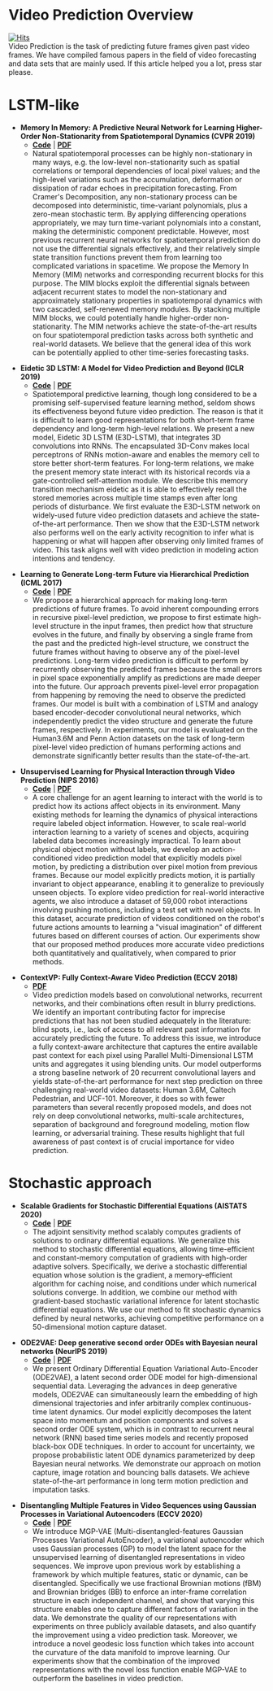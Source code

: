 # Video Prediction Overview
[![Hits](https://hits.seeyoufarm.com/api/count/incr/badge.svg?url=https%3A%2F%2Fgithub.com%2FSSU-CVLAB%2FVideo_Prediction_Overview&count_bg=%2379C83D&title_bg=%23555555&title=hits&edge_flat=true)](https://hits.seeyoufarm.com)<br>
Video Prediction is the task of predicting future frames given past video frames. We have compiled famous papers in the field of video forecasting and data sets that are mainly used. If this article helped you a lot, press star please.
# LSTM-like
- **Memory In Memory: A Predictive Neural Network for Learning Higher-Order Non-Stationarity from Spatiotemporal Dynamics (CVPR 2019)**
  - [**Code**](https://github.com/Yunbo426/MIM) | [**PDF**](https://arxiv.org/pdf/1811.07490v3.pdf)
  - Natural spatiotemporal processes can be highly non-stationary in many ways, e.g. the low-level non-stationarity such as spatial correlations or temporal dependencies of local pixel values; and the high-level variations such as the accumulation, deformation or dissipation of radar echoes in precipitation forecasting. From Cramer's Decomposition, any non-stationary process can be decomposed into deterministic, time-variant polynomials, plus a zero-mean stochastic term. By applying differencing operations appropriately, we may turn time-variant polynomials into a constant, making the deterministic component predictable. However, most previous recurrent neural networks for spatiotemporal prediction do not use the differential signals effectively, and their relatively simple state transition functions prevent them from learning too complicated variations in spacetime. We propose the Memory In Memory (MIM) networks and corresponding recurrent blocks for this purpose. The MIM blocks exploit the differential signals between adjacent recurrent states to model the non-stationary and approximately stationary properties in spatiotemporal dynamics with two cascaded, self-renewed memory modules. By stacking multiple MIM blocks, we could potentially handle higher-order non-stationarity. The MIM networks achieve the state-of-the-art results on four spatiotemporal prediction tasks across both synthetic and real-world datasets. We believe that the general idea of this work can be potentially applied to other time-series forecasting tasks.<p>
- **Eidetic 3D LSTM: A Model for Video Prediction and Beyond (ICLR 2019)**
  - [**Code**](https://github.com/google/e3d_lstm) | [**PDF**](https://openreview.net/pdf?id=B1lKS2AqtX)
  - Spatiotemporal predictive learning, though long considered to be a promising self-supervised feature learning method, seldom shows its effectiveness beyond future video prediction. The reason is that it is difficult to learn good representations for both short-term frame dependency and long-term high-level relations. We present a new model, Eidetic 3D LSTM (E3D-LSTM), that integrates 3D convolutions into RNNs. The encapsulated 3D-Conv makes local perceptrons of RNNs motion-aware and enables the memory cell to store better short-term features. For long-term relations, we make the present memory state interact with its historical records via a gate-controlled self-attention module. We describe this memory transition mechanism eidetic as it is able to effectively recall the stored memories across multiple time stamps even after long periods of disturbance. We first evaluate the E3D-LSTM network on widely-used future video prediction datasets and achieve the state-of-the-art performance. Then we show that the E3D-LSTM network also performs well on the early activity recognition to infer what is happening or what will happen after observing only limited frames of video. This task aligns well with video prediction in modeling action intentions and tendency.<p>
- **Learning to Generate Long-term Future via Hierarchical Prediction (ICML 2017)**
  - [**Code**](https://github.com/rubenvillegas/icml2017hierchvid) | [**PDF**](https://arxiv.org/pdf/1704.05831.pdf)
  - We propose a hierarchical approach for making long-term predictions of future frames. To avoid inherent compounding errors in recursive pixel-level prediction, we propose to first estimate high-level structure in the input frames, then predict how that structure evolves in the future, and finally by observing a single frame from the past and the predicted high-level structure, we construct the future frames without having to observe any of the pixel-level predictions. Long-term video prediction is difficult to perform by recurrently observing the predicted frames because the small errors in pixel space exponentially amplify as predictions are made deeper into the future. Our approach prevents pixel-level error propagation from happening by removing the need to observe the predicted frames. Our model is built with a combination of LSTM and analogy based encoder-decoder convolutional neural networks, which independently predict the video structure and generate the future frames, respectively. In experiments, our model is evaluated on the Human3.6M and Penn Action datasets on the task of long-term pixel-level video prediction of humans performing actions and demonstrate significantly better results than the state-of-the-art.<p>
- **Unsupervised Learning for Physical Interaction through Video Prediction (NIPS 2016)**
  - [**Code**](https://github.com/Xiaohui9607/physical_interaction_video_prediction_pytorch) | [**PDF**](https://arxiv.org/pdf/1704.05831.pdf)
  - A core challenge for an agent learning to interact with the world is to predict how its actions affect objects in its environment. Many existing methods for learning the dynamics of physical interactions require labeled object information. However, to scale real-world interaction learning to a variety of scenes and objects, acquiring labeled data becomes increasingly impractical. To learn about physical object motion without labels, we develop an action-conditioned video prediction model that explicitly models pixel motion, by predicting a distribution over pixel motion from previous frames. Because our model explicitly predicts motion, it is partially invariant to object appearance, enabling it to generalize to previously unseen objects. To explore video prediction for real-world interactive agents, we also introduce a dataset of 59,000 robot interactions involving pushing motions, including a test set with novel objects. In this dataset, accurate prediction of videos conditioned on the robot's future actions amounts to learning a "visual imagination" of different futures based on different courses of action. Our experiments show that our proposed method produces more accurate video predictions both quantitatively and qualitatively, when compared to prior methods.<p>
- **ContextVP: Fully Context-Aware Video Prediction (ECCV 2018)**
  - [**PDF**](https://arxiv.org/pdf/1710.08518.pdf)
  - Video prediction models based on convolutional networks, recurrent networks, and their combinations often result in blurry predictions. We identify an important contributing factor for imprecise predictions that has not been studied adequately in the literature: blind spots, i.e., lack of access to all relevant past information for accurately predicting the future. To address this issue, we introduce a fully context-aware architecture that captures the entire available past context for each pixel using Parallel Multi-Dimensional LSTM units and aggregates it using blending units. Our model outperforms a strong baseline network of 20 recurrent convolutional layers and yields state-of-the-art performance for next step prediction on three challenging real-world video datasets: Human 3.6M, Caltech Pedestrian, and UCF-101. Moreover, it does so with fewer parameters than several recently proposed models, and does not rely on deep convolutional networks, multi-scale architectures, separation of background and foreground modeling, motion flow learning, or adversarial training. These results highlight that full awareness of past context is of crucial importance for video prediction.<p>    
    
    
    
# Stochastic approach
- **Scalable Gradients for Stochastic Differential Equations (AISTATS 2020)**
  - [**Code**](https://github.com/google-research/torchsde) | [**PDF**](https://arxiv.org/pdf/2001.01328v5.pdf)
  - The adjoint sensitivity method scalably computes gradients of solutions to ordinary differential equations. We generalize this method to stochastic differential equations, allowing time-efficient and constant-memory computation of gradients with high-order adaptive solvers. Specifically, we derive a stochastic differential equation whose solution is the gradient, a memory-efficient algorithm for caching noise, and conditions under which numerical solutions converge. In addition, we combine our method with gradient-based stochastic variational inference for latent stochastic differential equations. We use our method to fit stochastic dynamics defined by neural networks, achieving competitive performance on a 50-dimensional motion capture dataset.<p>
- **ODE2VAE: Deep generative second order ODEs with Bayesian neural networks (NeurIPS 2019)**
  - [**Code**](https://github.com/cagatayyildiz/ODE2VAE) | [**PDF**](https://arxiv.org/pdf/1905.10994v2.pdf)
  - We present Ordinary Differential Equation Variational Auto-Encoder (ODE2VAE), a latent second order ODE model for high-dimensional sequential data. Leveraging the advances in deep generative models, ODE2VAE can simultaneously learn the embedding of high dimensional trajectories and infer arbitrarily complex continuous-time latent dynamics. Our model explicitly decomposes the latent space into momentum and position components and solves a second order ODE system, which is in contrast to recurrent neural network (RNN) based time series models and recently proposed black-box ODE techniques. In order to account for uncertainty, we propose probabilistic latent ODE dynamics parameterized by deep Bayesian neural networks. We demonstrate our approach on motion capture, image rotation and bouncing balls datasets. We achieve state-of-the-art performance in long term motion prediction and imputation tasks.<p>
- **Disentangling Multiple Features in Video Sequences using Gaussian Processes in Variational Autoencoders (ECCV 2020)**
  - [**Code**](https://github.com/SUTDBrainLab/MGP-VAE) | [**PDF**](https://arxiv.org/pdf/2001.02408v3.pdf)
  - We introduce MGP-VAE (Multi-disentangled-features Gaussian Processes Variational AutoEncoder), a variational autoencoder which uses Gaussian processes (GP) to model the latent space for the unsupervised learning of disentangled representations in video sequences. We improve upon previous work by establishing a framework by which multiple features, static or dynamic, can be disentangled. Specifically we use fractional Brownian motions (fBM) and Brownian bridges (BB) to enforce an inter-frame correlation structure in each independent channel, and show that varying this structure enables one to capture different factors of variation in the data. We demonstrate the quality of our representations with experiments on three publicly available datasets, and also quantify the improvement using a video prediction task. Moreover, we introduce a novel geodesic loss function which takes into account the curvature of the data manifold to improve learning. Our experiments show that the combination of the improved representations with the novel loss function enable MGP-VAE to outperform the baselines in video prediction.<p>
    
